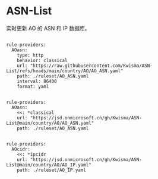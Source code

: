 
# ASN-List

实时更新 AO 的 ASN 和 IP 数据库。

<pre><code class="language-javascript">
rule-providers:
  AOasn:
    type: http
    behavior: classical
    url: "https://raw.githubusercontent.com/Kwisma/ASN-List/refs/heads/main/country/AO/AO_ASN.yaml"
    path: ./ruleset/AO_ASN.yaml
    interval: 86400
    format: yaml
</code></pre>

<pre><code class="language-javascript">
rule-providers:
  AOasn:
    <<: *classical
    url: "https://jsd.onmicrosoft.cn/gh/Kwisma/ASN-List@main/country/AO/AO_ASN.yaml"
    path: ./ruleset/AO_ASN.yaml
</code></pre>

<pre><code class="language-javascript">
rule-providers:
  AOcidr:
    <<: *ipcidr
    url: "https://jsd.onmicrosoft.cn/gh/Kwisma/ASN-List@main/country/AO/AO_IP.yaml"
    path: ./ruleset/AO_IP.yaml
</code></pre>